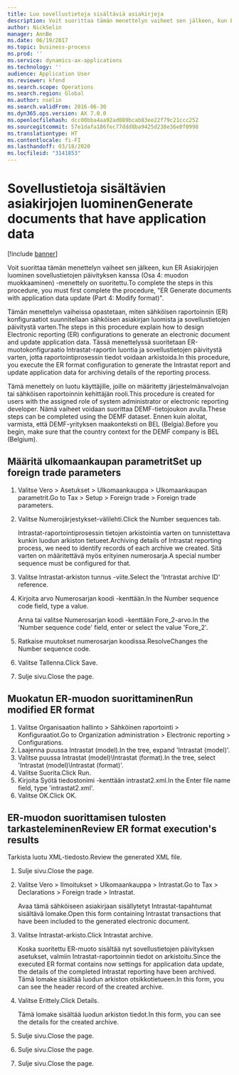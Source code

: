 ```yaml
---
title: Luo sovellustietoja sisältäviä asiakirjoja
description: Voit suorittaa tämän menettelyn vaiheet sen jälkeen, kun ER Asiakirjojen luominen sovellustietojen päivityksen kanssa (Osa 4 – muodon muokkaaminen) -menettely on suoritettu.
author: NickSelin
manager: AnnBe
ms.date: 06/19/2017
ms.topic: business-process
ms.prod: ''
ms.service: dynamics-ax-applications
ms.technology: ''
audience: Application User
ms.reviewer: kfend
ms.search.scope: Operations
ms.search.region: Global
ms.author: nselin
ms.search.validFrom: 2016-06-30
ms.dyn365.ops.version: AX 7.0.0
ms.openlocfilehash: dcc00bba4aa92ad089bcab83ee22f79c21ccc252
ms.sourcegitcommit: 57e1dafa186fec77ddd8ba9425d238e36e0f0998
ms.translationtype: HT
ms.contentlocale: fi-FI
ms.lasthandoff: 03/18/2020
ms.locfileid: "3141853"
---
```

# <a name="generate-documents-that-have-application-data"></a><span data-ttu-id="f3765-103">Sovellustietoja sisältävien asiakirjojen luominen</span><span class="sxs-lookup"><span data-stu-id="f3765-103">Generate documents that have application data</span></span>

[!include [banner](../../includes/banner.md)]

<span data-ttu-id="f3765-104">Voit suorittaa tämän menettelyn vaiheet sen jälkeen, kun ER Asiakirjojen luominen sovellustietojen päivityksen kanssa (Osa 4: muodon muokkaaminen) -menettely on suoritettu.</span><span class="sxs-lookup"><span data-stu-id="f3765-104">To complete the steps in this procedure, you must first complete the procedure, "ER Generate documents with application data update (Part 4: Modify format)".</span></span>



<span data-ttu-id="f3765-105">Tämän menettelyn vaiheissa opastetaan, miten sähköisen raportoinnin (ER) konfiguraatiot suunnitellaan sähköisen asiakirjan luomista ja sovellustietojen päivitystä varten.</span><span class="sxs-lookup"><span data-stu-id="f3765-105">The steps in this procedure explain how to design Electronic reporting (ER) configurations to generate an electronic document and update application data.</span></span> <span data-ttu-id="f3765-106">Tässä menettelyssä suoritetaan ER-muotokonfiguraatio Intrastat-raportin luontia ja sovellustietojen päivitystä varten, jotta raportointiprosessin tiedot voidaan arkistoida.</span><span class="sxs-lookup"><span data-stu-id="f3765-106">In this procedure, you execute the ER format configuration to generate the Intrastat report and update application data for archiving details of the reporting process.</span></span>



<span data-ttu-id="f3765-107">Tämä menettely on luotu käyttäjille, joille on määritetty järjestelmänvalvojan tai sähköisen raportoinnin kehittäjän rooli.</span><span class="sxs-lookup"><span data-stu-id="f3765-107">This procedure is created for users with the assigned role of system administrator or electronic reporting developer.</span></span> <span data-ttu-id="f3765-108">Nämä vaiheet voidaan suorittaa DEMF-tietojoukon avulla.</span><span class="sxs-lookup"><span data-stu-id="f3765-108">These steps can be completed using the DEMF dataset.</span></span> <span data-ttu-id="f3765-109">Ennen kuin aloitat, varmista, että DEMF-yrityksen maakonteksti on BEL (Belgia).</span><span class="sxs-lookup"><span data-stu-id="f3765-109">Before you begin, make sure that the country context for the DEMF company is BEL (Belgium).</span></span>


## <a name="set-up-foreign-trade-parameters"></a><span data-ttu-id="f3765-110">Määritä ulkomaankaupan parametrit</span><span class="sxs-lookup"><span data-stu-id="f3765-110">Set up foreign trade parameters</span></span>
1. <span data-ttu-id="f3765-111">Valitse Vero > Asetukset > Ulkomaankauppa > Ulkomaankaupan parametrit.</span><span class="sxs-lookup"><span data-stu-id="f3765-111">Go to Tax > Setup > Foreign trade > Foreign trade parameters.</span></span>
2. <span data-ttu-id="f3765-112">Valitse Numerojärjestykset-välilehti.</span><span class="sxs-lookup"><span data-stu-id="f3765-112">Click the Number sequences tab.</span></span>

    <span data-ttu-id="f3765-113">Intrastat-raportointiprosessin tietojen arkistointia varten on tunnistettava kunkin luodun arkiston tietueet.</span><span class="sxs-lookup"><span data-stu-id="f3765-113">Archiving details of Intrastat reporting process, we need to identify records of each archive we created.</span></span> <span data-ttu-id="f3765-114">Sitä varten on määritettävä myös erityinen numerosarja.</span><span class="sxs-lookup"><span data-stu-id="f3765-114">A special number sequence must be configured for that.</span></span>  

3. <span data-ttu-id="f3765-115">Valitse Intrastat-arkiston tunnus -viite.</span><span class="sxs-lookup"><span data-stu-id="f3765-115">Select the 'Intrastat archive ID' reference.</span></span>
4. <span data-ttu-id="f3765-116">Kirjoita arvo Numerosarjan koodi -kenttään.</span><span class="sxs-lookup"><span data-stu-id="f3765-116">In the Number sequence code field, type a value.</span></span>

    <span data-ttu-id="f3765-117">Anna tai valitse Numerosarjan koodi -kenttään Fore_2-arvo.</span><span class="sxs-lookup"><span data-stu-id="f3765-117">In the 'Number sequence code' field, enter or select the value 'Fore_2'.</span></span>  

5. <span data-ttu-id="f3765-118">Ratkaise muutokset numerosarjan koodissa.</span><span class="sxs-lookup"><span data-stu-id="f3765-118">ResolveChanges the Number sequence code.</span></span>
6. <span data-ttu-id="f3765-119">Valitse Tallenna.</span><span class="sxs-lookup"><span data-stu-id="f3765-119">Click Save.</span></span>
7. <span data-ttu-id="f3765-120">Sulje sivu.</span><span class="sxs-lookup"><span data-stu-id="f3765-120">Close the page.</span></span>

## <a name="run-modified-er-format"></a><span data-ttu-id="f3765-121">Muokatun ER-muodon suorittaminen</span><span class="sxs-lookup"><span data-stu-id="f3765-121">Run modified ER format</span></span>
1. <span data-ttu-id="f3765-122">Valitse Organisaation hallinto > Sähköinen raportointi > Konfiguraatiot.</span><span class="sxs-lookup"><span data-stu-id="f3765-122">Go to Organization administration > Electronic reporting > Configurations.</span></span>
2. <span data-ttu-id="f3765-123">Laajenna puussa Intrastat (model).</span><span class="sxs-lookup"><span data-stu-id="f3765-123">In the tree, expand 'Intrastat (model)'.</span></span>
3. <span data-ttu-id="f3765-124">Valitse puussa Intrastat (model)\Intrastat (format).</span><span class="sxs-lookup"><span data-stu-id="f3765-124">In the tree, select 'Intrastat (model)\Intrastat (format)'.</span></span>
4. <span data-ttu-id="f3765-125">Valitse Suorita.</span><span class="sxs-lookup"><span data-stu-id="f3765-125">Click Run.</span></span>
5. <span data-ttu-id="f3765-126">Kirjoita Syötä tiedostonimi -kenttään intrastat2.xml.</span><span class="sxs-lookup"><span data-stu-id="f3765-126">In the Enter file name field, type 'intrastat2.xml'.</span></span>
6. <span data-ttu-id="f3765-127">Valitse OK.</span><span class="sxs-lookup"><span data-stu-id="f3765-127">Click OK.</span></span>

## <a name="review-er-format-executions-results"></a><span data-ttu-id="f3765-128">ER-muodon suorittamisen tulosten tarkasteleminen</span><span class="sxs-lookup"><span data-stu-id="f3765-128">Review ER format execution's results</span></span>
<span data-ttu-id="f3765-129">Tarkista luotu XML-tiedosto.</span><span class="sxs-lookup"><span data-stu-id="f3765-129">Review the generated XML file.</span></span>  
1. <span data-ttu-id="f3765-130">Sulje sivu.</span><span class="sxs-lookup"><span data-stu-id="f3765-130">Close the page.</span></span>
2. <span data-ttu-id="f3765-131">Valitse Vero > Ilmoitukset > Ulkomaankauppa > Intrastat.</span><span class="sxs-lookup"><span data-stu-id="f3765-131">Go to Tax > Declarations > Foreign trade > Intrastat.</span></span>

    <span data-ttu-id="f3765-132">Avaa tämä sähköiseen asiakirjaan sisällytetyt Intrastat-tapahtumat sisältävä lomake.</span><span class="sxs-lookup"><span data-stu-id="f3765-132">Open this form containing Intrastat transactions that have been included to the generated electronic document.</span></span>  

3. <span data-ttu-id="f3765-133">Valitse Intrastat-arkisto.</span><span class="sxs-lookup"><span data-stu-id="f3765-133">Click Intrastat archive.</span></span>

    <span data-ttu-id="f3765-134">Koska suoritettu ER-muoto sisältää nyt sovellustietojen päivityksen asetukset, valmiin Intrastat-raportoinnin tiedot on arkistoitu.</span><span class="sxs-lookup"><span data-stu-id="f3765-134">Since the executed ER format contains now settings for application data update, the details of the completed Intrastat reporting have been archived.</span></span> <span data-ttu-id="f3765-135">Tämä lomake sisältää luodun arkiston otsikkotietueen.</span><span class="sxs-lookup"><span data-stu-id="f3765-135">In this form, you can see the header record of the created archive.</span></span>  

4. <span data-ttu-id="f3765-136">Valitse Erittely.</span><span class="sxs-lookup"><span data-stu-id="f3765-136">Click Details.</span></span>

    <span data-ttu-id="f3765-137">Tämä lomake sisältää luodun arkiston tiedot.</span><span class="sxs-lookup"><span data-stu-id="f3765-137">In this form, you can see the details for the created archive.</span></span>  

5. <span data-ttu-id="f3765-138">Sulje sivu.</span><span class="sxs-lookup"><span data-stu-id="f3765-138">Close the page.</span></span>
6. <span data-ttu-id="f3765-139">Sulje sivu.</span><span class="sxs-lookup"><span data-stu-id="f3765-139">Close the page.</span></span>
7. <span data-ttu-id="f3765-140">Sulje sivu.</span><span class="sxs-lookup"><span data-stu-id="f3765-140">Close the page.</span></span>

